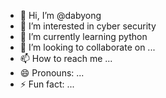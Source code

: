 - 👋 Hi, I’m @dabyong
- 👀 I’m interested in cyber security
- 🌱 I’m currently learning python
- 💞️ I’m looking to collaborate on ...
- 📫 How to reach me ...
- 😄 Pronouns: ...
- ⚡ Fun fact: ...

<!---
dabyong/dabyong is a ✨ special ✨ repository because its `README.md` (this file) appears on your GitHub profile.
You can click the Preview link to take a look at your changes.
--->

